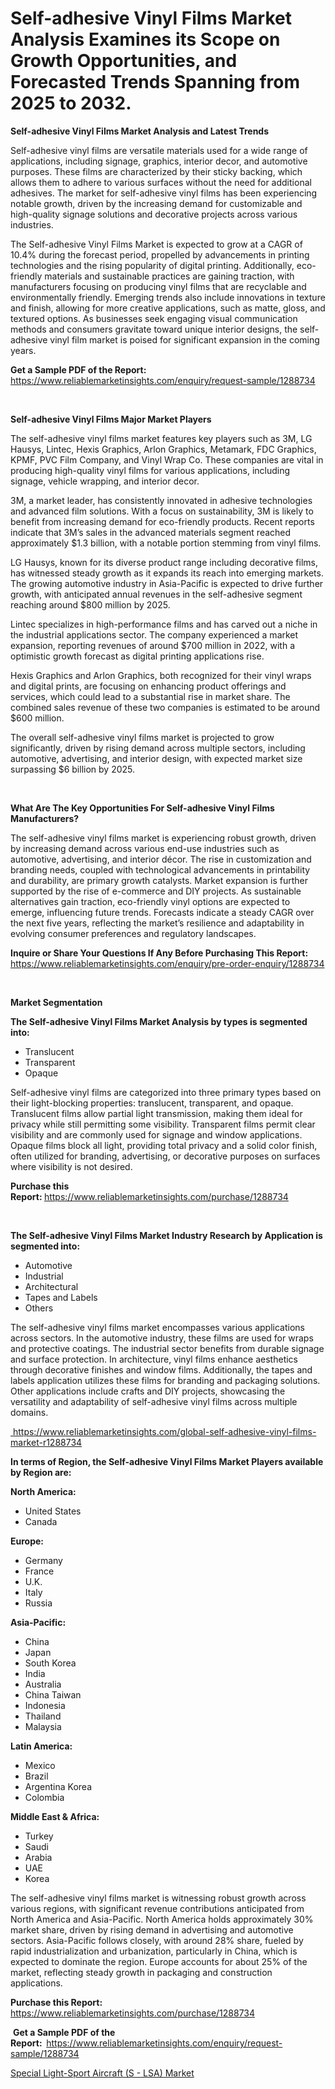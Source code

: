 <p><h1>Self-adhesive Vinyl Films Market Analysis Examines its Scope on Growth Opportunities, and Forecasted Trends Spanning from 2025 to 2032.</h1></p><p><strong>Self-adhesive Vinyl Films Market Analysis and Latest Trends</strong></p>
<p><p>Self-adhesive vinyl films are versatile materials used for a wide range of applications, including signage, graphics, interior decor, and automotive purposes. These films are characterized by their sticky backing, which allows them to adhere to various surfaces without the need for additional adhesives. The market for self-adhesive vinyl films has been experiencing notable growth, driven by the increasing demand for customizable and high-quality signage solutions and decorative projects across various industries.</p><p>The Self-adhesive Vinyl Films Market is expected to grow at a CAGR of 10.4% during the forecast period, propelled by advancements in printing technologies and the rising popularity of digital printing. Additionally, eco-friendly materials and sustainable practices are gaining traction, with manufacturers focusing on producing vinyl films that are recyclable and environmentally friendly. Emerging trends also include innovations in texture and finish, allowing for more creative applications, such as matte, gloss, and textured options. As businesses seek engaging visual communication methods and consumers gravitate toward unique interior designs, the self-adhesive vinyl film market is poised for significant expansion in the coming years.</p></p>
<p><strong>Get a Sample PDF of the Report:&nbsp;</strong> <a href="https://www.reliablemarketinsights.com/enquiry/request-sample/1288734?utm_campaign=3361&utm_medium=2&utm_source=Github&utm_content=ia&utm_term=29032025&utm_id=self-adhesive-vinyl-films">https://www.reliablemarketinsights.com/enquiry/request-sample/1288734</a></p>
<p>&nbsp;</p>
<p><strong>Self-adhesive Vinyl Films Major Market Players</strong></p>
<p><p>The self-adhesive vinyl films market features key players such as 3M, LG Hausys, Lintec, Hexis Graphics, Arlon Graphics, Metamark, FDC Graphics, KPMF, PVC Film Company, and Vinyl Wrap Co. These companies are vital in producing high-quality vinyl films for various applications, including signage, vehicle wrapping, and interior decor.</p><p>3M, a market leader, has consistently innovated in adhesive technologies and advanced film solutions. With a focus on sustainability, 3M is likely to benefit from increasing demand for eco-friendly products. Recent reports indicate that 3M’s sales in the advanced materials segment reached approximately $1.3 billion, with a notable portion stemming from vinyl films.</p><p>LG Hausys, known for its diverse product range including decorative films, has witnessed steady growth as it expands its reach into emerging markets. The growing automotive industry in Asia-Pacific is expected to drive further growth, with anticipated annual revenues in the self-adhesive segment reaching around $800 million by 2025.</p><p>Lintec specializes in high-performance films and has carved out a niche in the industrial applications sector. The company experienced a market expansion, reporting revenues of around $700 million in 2022, with a optimistic growth forecast as digital printing applications rise.</p><p>Hexis Graphics and Arlon Graphics, both recognized for their vinyl wraps and digital prints, are focusing on enhancing product offerings and services, which could lead to a substantial rise in market share. The combined sales revenue of these two companies is estimated to be around $600 million.</p><p>The overall self-adhesive vinyl films market is projected to grow significantly, driven by rising demand across multiple sectors, including automotive, advertising, and interior design, with expected market size surpassing $6 billion by 2025.</p></p>
<p>&nbsp;</p>
<p><strong>What Are The Key Opportunities For Self-adhesive Vinyl Films Manufacturers?</strong></p>
<p><p>The self-adhesive vinyl films market is experiencing robust growth, driven by increasing demand across various end-use industries such as automotive, advertising, and interior décor. The rise in customization and branding needs, coupled with technological advancements in printability and durability, are primary growth catalysts. Market expansion is further supported by the rise of e-commerce and DIY projects. As sustainable alternatives gain traction, eco-friendly vinyl options are expected to emerge, influencing future trends. Forecasts indicate a steady CAGR over the next five years, reflecting the market’s resilience and adaptability in evolving consumer preferences and regulatory landscapes.</p></p>
<p><strong>Inquire or Share Your Questions If Any Before Purchasing This Report:</strong> <a href="https://www.reliablemarketinsights.com/enquiry/pre-order-enquiry/1288734?utm_campaign=3361&utm_medium=2&utm_source=Github&utm_content=ia&utm_term=29032025&utm_id=self-adhesive-vinyl-films">https://www.reliablemarketinsights.com/enquiry/pre-order-enquiry/1288734</a></p>
<p>&nbsp;</p>
<p><strong>Market Segmentation</strong></p>
<p><strong>The Self-adhesive Vinyl Films Market Analysis by types is segmented into:</strong></p>
<p><ul><li>Translucent</li><li>Transparent</li><li>Opaque</li></ul></p>
<p><p>Self-adhesive vinyl films are categorized into three primary types based on their light-blocking properties: translucent, transparent, and opaque. Translucent films allow partial light transmission, making them ideal for privacy while still permitting some visibility. Transparent films permit clear visibility and are commonly used for signage and window applications. Opaque films block all light, providing total privacy and a solid color finish, often utilized for branding, advertising, or decorative purposes on surfaces where visibility is not desired.</p></p>
<p><strong>Purchase this Report:&nbsp;</strong><a href="https://www.reliablemarketinsights.com/purchase/1288734?utm_campaign=3361&utm_medium=2&utm_source=Github&utm_content=ia&utm_term=29032025&utm_id=self-adhesive-vinyl-films">https://www.reliablemarketinsights.com/purchase/1288734</a></p>
<p>&nbsp;</p>
<p><strong>The Self-adhesive Vinyl Films Market Industry Research by Application is segmented into:</strong></p>
<p><ul><li>Automotive</li><li>Industrial</li><li>Architectural</li><li>Tapes and Labels</li><li>Others</li></ul></p>
<p><p>The self-adhesive vinyl films market encompasses various applications across sectors. In the automotive industry, these films are used for wraps and protective coatings. The industrial sector benefits from durable signage and surface protection. In architecture, vinyl films enhance aesthetics through decorative finishes and window films. Additionally, the tapes and labels application utilizes these films for branding and packaging solutions. Other applications include crafts and DIY projects, showcasing the versatility and adaptability of self-adhesive vinyl films across multiple domains.</p></p>
<p><a href="https://www.reliablemarketinsights.com/global-self-adhesive-vinyl-films-market-r1288734?utm_campaign=3361&utm_medium=2&utm_source=Github&utm_content=ia&utm_term=29032025&utm_id=self-adhesive-vinyl-films">&nbsp;https://www.reliablemarketinsights.com/global-self-adhesive-vinyl-films-market-r1288734</a></p>
<p><strong>In terms of Region, the Self-adhesive Vinyl Films Market Players available by Region are:</strong></p>
<p>
    <p> <strong> North America: </strong>
        <ul>
            <li>United States</li>
            <li>Canada</li>
        </ul>
        </p> 
    <p> <strong> Europe: </strong>
        <ul>
            <li>Germany</li>
            <li>France</li>
            <li>U.K.</li>
            <li>Italy</li>
            <li>Russia</li>
        </ul>
        </p> 
    <p> <strong> Asia-Pacific: </strong>
        <ul>
            <li>China</li>
            <li>Japan</li>
            <li>South Korea</li>
            <li>India</li>
            <li>Australia</li>
            <li>China Taiwan</li>
            <li>Indonesia</li>
            <li>Thailand</li>
            <li>Malaysia</li>
        </ul>
        </p> 
    <p> <strong> Latin America: </strong>
        <ul>
            <li>Mexico</li>
            <li>Brazil</li>
            <li>Argentina Korea</li>
            <li>Colombia</li>
        </ul>
        </p> 
    <p> <strong> Middle East & Africa: </strong>
        <ul>
            <li>Turkey</li>
            <li>Saudi</li>
            <li>Arabia</li>
            <li>UAE</li>
            <li>Korea</li>
        </ul>
    </p>
    </p>
<p><p>The self-adhesive vinyl films market is witnessing robust growth across various regions, with significant revenue contributions anticipated from North America and Asia-Pacific. North America holds approximately 30% market share, driven by rising demand in advertising and automotive sectors. Asia-Pacific follows closely, with around 28% share, fueled by rapid industrialization and urbanization, particularly in China, which is expected to dominate the region. Europe accounts for about 25% of the market, reflecting steady growth in packaging and construction applications.</p></p>
<p><strong>Purchase this Report: </strong><a href="https://www.reliablemarketinsights.com/purchase/1288734?utm_campaign=3361&utm_medium=2&utm_source=Github&utm_content=ia&utm_term=29032025&utm_id=self-adhesive-vinyl-films">https://www.reliablemarketinsights.com/purchase/1288734</a></p>
<p>&nbsp;<strong>Get a Sample PDF of the Report:&nbsp;&nbsp;</strong><a href="https://www.reliablemarketinsights.com/enquiry/request-sample/1288734?utm_campaign=3361&utm_medium=2&utm_source=Github&utm_content=ia&utm_term=29032025&utm_id=self-adhesive-vinyl-films">https://www.reliablemarketinsights.com/enquiry/request-sample/1288734</a></p>
<p><strong></strong></p>
<p><p><a href="https://github.com/shafriusizi/Market-Research-Report-List-1/blob/main/special-light-sport-aircraft-s-lsa-market.md?utm_campaign=3361&utm_medium=2&utm_source=Github&utm_content=ia&utm_term=29032025&utm_id=self-adhesive-vinyl-films">Special Light-Sport Aircraft (S - LSA) Market</a></p></p>